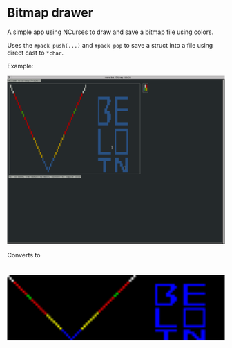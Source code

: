 # Bitmap drawer

A simple app using NCurses to draw and save a bitmap file using colors.

Uses the `#pack push(...)` and `#pack pop` to save a struct into a
file using direct cast to `*char`.

Example:
<div style="place-items: center; height: 100%;  width: 100%;">
<img src="draw_example.png" alt="Created bitmap">
</div>

Converts to
<div style="height: 200px; width: auto">
<img style="height: 100%; width: 100%; object-fit: contain" src="draw_example.bmp" alt="Saved Bitmap">
</div>

